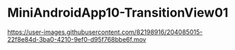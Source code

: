 # MiniAndroidApp10-TransitionView01

https://user-images.githubusercontent.com/82198916/204085015-22f8e84d-3ba0-4210-9ef0-d95f768bbe6f.mov

